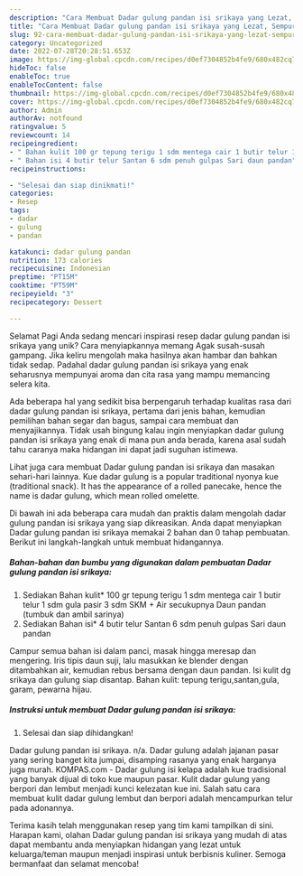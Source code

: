 ```yaml
---
description: "Cara Membuat Dadar gulung pandan isi srikaya yang Lezat, Sempurna"
title: "Cara Membuat Dadar gulung pandan isi srikaya yang Lezat, Sempurna"
slug: 92-cara-membuat-dadar-gulung-pandan-isi-srikaya-yang-lezat-sempurna
category: Uncategorized
date: 2022-07-28T20:28:51.653Z
image: https://img-global.cpcdn.com/recipes/d0ef7304852b4fe9/680x482cq70/dadar-gulung-pandan-isi-srikaya-foto-resep-utama.jpg
hideToc: false
enableToc: true
enableTocContent: false
thumbnail: https://img-global.cpcdn.com/recipes/d0ef7304852b4fe9/680x482cq70/dadar-gulung-pandan-isi-srikaya-foto-resep-utama.jpg
cover: https://img-global.cpcdn.com/recipes/d0ef7304852b4fe9/680x482cq70/dadar-gulung-pandan-isi-srikaya-foto-resep-utama.jpg
author: Admin
authorAv: notfound
ratingvalue: 5
reviewcount: 14
recipeingredient:
- " Bahan kulit 100 gr tepung terigu 1 sdm mentega cair 1 butir telur 1 sdm gula pasir 3 sdm SKM  Air secukupnya Daun pandan tumbuk dan ambil sarinya"
- " Bahan isi 4 butir telur Santan 6 sdm penuh gulpas Sari daun pandan"
recipeinstructions:

- "Selesai dan siap dinikmati!"
categories:
- Resep
tags:
- dadar
- gulung
- pandan

katakunci: dadar gulung pandan 
nutrition: 173 calories
recipecuisine: Indonesian
preptime: "PT15M"
cooktime: "PT59M"
recipeyield: "3"
recipecategory: Dessert

---
```



Selamat Pagi Anda sedang mencari inspirasi resep dadar gulung pandan isi srikaya yang unik? Cara menyiapkannya memang Agak susah-susah gampang. Jika keliru mengolah maka hasilnya akan hambar dan bahkan tidak sedap. Padahal dadar gulung pandan isi srikaya yang enak seharusnya mempunyai aroma dan cita rasa yang mampu memancing selera kita.


Ada beberapa hal yang sedikit bisa berpengaruh terhadap kualitas rasa dari dadar gulung pandan isi srikaya, pertama dari jenis bahan, kemudian pemilihan bahan segar dan bagus, sampai cara membuat dan menyajikannya. Tidak usah bingung kalau ingin menyiapkan dadar gulung pandan isi srikaya yang enak di mana pun anda berada, karena asal sudah tahu caranya maka hidangan ini dapat jadi suguhan istimewa.

Lihat juga cara membuat Dadar gulung pandan isi srikaya dan masakan sehari-hari lainnya. Kue dadar gulung is a popular traditional nyonya kue (traditional snack). It has the appearance of a rolled panecake, hence the name is dadar gulung, which mean rolled omelette.


Di bawah ini ada beberapa cara mudah dan praktis dalam mengolah dadar gulung pandan isi srikaya yang siap dikreasikan. Anda dapat menyiapkan Dadar gulung pandan isi srikaya memakai 2 bahan dan 0 tahap pembuatan. Berikut ini langkah-langkah untuk membuat hidangannya.

<!--inarticleads1-->

##### Bahan-bahan dan bumbu yang digunakan dalam pembuatan Dadar gulung pandan isi srikaya:

1. Sediakan  Bahan kulit* 100 gr tepung terigu 1 sdm mentega cair 1 butir telur 1 sdm gula pasir 3 sdm SKM + Air secukupnya Daun pandan (tumbuk dan ambil sarinya)
1. Sediakan  Bahan isi* 4 butir telur Santan 6 sdm penuh gulpas Sari daun pandan


Campur semua bahan isi dalam panci, masak hingga meresap dan mengering. Iris tipis daun suji, lalu masukkan ke blender dengan ditambahkan air, kemudian rebus bersama dengan daun pandan. Isi kulit dg srikaya dan gulung siap disantap. Bahan kulit: tepung terigu,santan,gula, garam, pewarna hijau. 

<!--inarticleads2-->

##### Instruksi untuk membuat Dadar gulung pandan isi srikaya:


1. Selesai dan siap dihidangkan!

Dadar gulung pandan isi srikaya. n/a. Dadar gulung adalah jajanan pasar yang sering banget kita jumpai, disamping rasanya yang enak harganya juga murah. KOMPAS.com - Dadar gulung isi kelapa adalah kue tradisional yang banyak dijual di toko kue maupun pasar. Kulit dadar gulung yang berpori dan lembut menjadi kunci kelezatan kue ini. Salah satu cara membuat kulit dadar gulung lembut dan berpori adalah mencampurkan telur pada adonannya. 

Terima kasih telah menggunakan resep yang tim kami tampilkan di sini. Harapan kami, olahan Dadar gulung pandan isi srikaya yang mudah di atas dapat membantu anda menyiapkan hidangan yang lezat untuk keluarga/teman maupun menjadi inspirasi untuk berbisnis kuliner. Semoga bermanfaat dan selamat mencoba!
